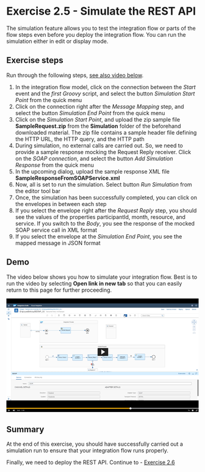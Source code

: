 # Exercise 2.5 - Simulate the REST API

The simulation feature allows you to test the integration flow or parts of the flow steps even before you deploy the integration flow. You can run the simulation either in edit or display mode.

## Exercise steps

Run through the following steps, [see also video below](#Demo).
1. In the integration flow model, click on the connection between the *Start* event and the *first Groovy* script, and select the button *Simulation Start Point* from the quick menu
2. Click on the connection right after the *Message Mapping* step, and select the button *Simulation End Point* from the quick menu
3. Click on the *Simulation Start Point*, and upload the zip sample file **SampleRequest.zip** from the **Simulation** folder of the beforehand downloaded material. The zip file contains a sample header file defining the HTTP URL, the HTTP query, and the HTTP path
4. During simulation, no external calls are carried out. So, we need to provide a sample response mocking the Request Reply receiver. Click on the *SOAP connection*, and select the button *Add Simulation Response* from the quick menu
5. In the upcoming dialog, upload the sample response XML file **SampleResponseFromSOAPService.xml**
6. Now, all is set to run the simulation. Select button *Run Simulation* from the editor tool bar
7. Once, the simulation has been successfully completed, you can click on the envelopes in between each step
8. If you select the envelope right after the *Request Reply* step, you should see the values of the properties participantId, month, resource, and service. If you switch to the *Body*, you see the response of the mocked SOAP service call in XML format
9. If you select the envelope at the *Simulation End Point*, you see the mapped message in JSON format

## Demo

The video below shows you how to simulate your integration flow. Best is to run the video by selecting **Open link in new tab** so that you can easily return to this page for further proceeding.

[![Simulate integration flow video](/exercises/ex2/images/CI_SimulateIntegrationFlow_Thumbnail.png)](https://sapvideoa35699dc5.hana.ondemand.com/?entry_id=1_y47s5qie)

## Summary

At the end of this exercise, you should have successfully carried out a simulation run to ensure that your integration flow runs properly.

Finally, we need to deploy the REST API. Continue to - [Exercise 2.6](/exercises/ex2/ex26)

